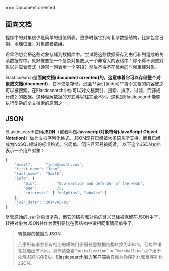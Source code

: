 === Document oriented
## 面向文档

程序中的对象很少是简单的键值列表。更多时候它拥有复杂数据结构，比如包含日期、地理位置、对象或者数组。

迟早你想会把这些对象存储到数据库中。尝试将这些数据保存到由行和列组成的关系数据库中，就好像要把一个复杂对象放入一个非常大的表格中：你不得不调整对象以适应表模式（通常一列表示一个字段）然后不得不在检索的时候重建对象。

Elasticsearch是**面向文档(document oriented)**的，这意味着它可以存储整个对象或**文档(document)**，它不仅是存储，还会**索引(index)**每个文档的内容使之可以被搜索。在Elasticsearch中你可以对文档索引、搜索、排序、过滤，而非成行成列的数据。这种理解数据的方式与以往完全不同，这也是Elasticsearch能够执行复杂的全文搜索的原因之一。

## JSON
ELasticsearch使用[**JSON**](http://en.wikipedia.org/wiki/Json)（或者叫做**Javascript对象符号(JavaScript
Object Notation)**）做为文档序列化格式。JSON现在已经被大多语言所支持，而且已经成为NoSQL领域的标准格式。它简单、简洁且容易被阅读。
以下这个JSON文档表示一个用户对象：

```Javascript
{
    "email":      "john@smith.com",
    "first_name": "John",
    "last_name":  "Smith",
    "info": {
        "bio":         "Eco-warrior and defender of the weak",
        "age":         25,
        "interests": [ "dolphins", "whales" ]
    },
    "join_date": "2014/05/01"
}
```

尽管原始的`user`对象很复杂，但它的结构和对象的含义已经被保留在JSON中了，转换对象为JSON并作为索引要比在表结构中做相同事情简单多了。

>**转换你的数据为JSON**

>几乎所有语言都有相应的模块用于将任意数据结构转换为JSON，但每种语言处理细节不同。具体请查看“`serialization`” or “`marshalling`”两个用于处理JSON的模块。[Elasticsearch官方客户端](http://www.elasticsearch.org/guide)会自动为你序列化和反序列化JSON。
